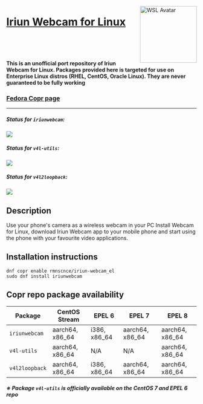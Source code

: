 <img src="https://lh3.googleusercontent.com/W8IRyfkwEqHpcTy2N-f2nBRDHCXETcBxT9I-Gw1GAqhrfyB7tYj9F98X82e3Dfywcg=s180-rw" width="150" title="WSL Avatar" align="right" /><h1><a href="https://iriun.gitlab.io">Iriun Webcam for Linux</a></h1>
<br>
<br>
<br>

**This is an unofficial port repository of Iriun Webcam for Linux. Packages provided here is targeted for use on Enterprise Linux distros (RHEL, CentOS, Oracle Linux). They are never guaranteed to be fully working**

### [Fedora Copr page](https://copr.fedorainfracloud.org/coprs/rmnscnce/iriun-webcam_el/)

---

##### Status for `iriunwebcam`:
<a href="https://copr.fedorainfracloud.org/coprs/rmnscnce/iriun-webcam_el/package/iriunwebcam/"><img src="https://copr.fedorainfracloud.org/coprs/rmnscnce/iriun-webcam_el/package/v4l2loopback/status_image/last_build.png"></a>
##### Status for `v4l-utils`:
<a href="https://copr.fedorainfracloud.org/coprs/rmnscnce/iriun-webcam_el/package/v4l-utils/"><img src="https://copr.fedorainfracloud.org/coprs/rmnscnce/iriun-webcam_el/package/v4l-utils/status_image/last_build.png"></a>
##### Status for `v4l2loopback`:
<a href="https://copr.fedorainfracloud.org/coprs/rmnscnce/iriun-webcam_el/package/v4l2loopback/"><img src="https://copr.fedorainfracloud.org/coprs/rmnscnce/iriun-webcam_el/package/v4l2loopback/status_image/last_build.png"></a>

## Description
Use your phone's camera as a wireless webcam in your PC Install Webcam for Linux, download Iriun Webcam app to your mobile phone and start using the phone with your favourite video applications.

## Installation instructions
~~~
dnf copr enable rmnscnce/iriun-webcam_el
sudo dnf install iriunwebcam
~~~

## Copr repo package availability
Package | CentOS Stream | EPEL 6 | EPEL 7 | EPEL 8
--------|---------------|--------|--------|--------
`iriunwebcam` | aarch64, x86\_64 | i386, x86\_64 | aarch64, x86\_64 | aarch64, x86\_64
`v4l-utils` | aarch64, x86\_64 | N/A | N/A | aarch64, x86\_64
`v4l2loopback` | aarch64, x86\_64 | i386, x86\_64 | aarch64, x86\_64 | aarch64, x86\_64
##### ※ Package `v4l-utils` is officially available on the CentOS 7 and EPEL 6 repo
